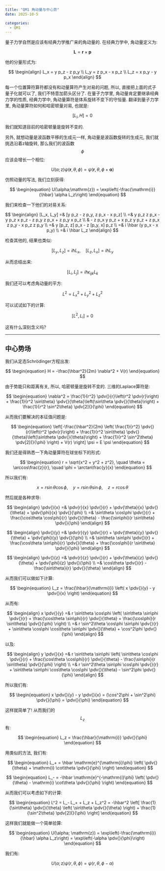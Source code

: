 ```yaml
---
title: "QM1 角动量与中心势"
date: 2025-10-5

categories:
  - QM1
---
```


量子力学自然是应该有经典力学推广来的角动量的.
在经典力学中, 角动量定义为:

$$
\begin{equation}
\boldsymbol{L} = \boldsymbol{r} \times \boldsymbol{p}
\end{equation}
$$

他的分量形式为:

$$
\begin{align}
L_x = y p_z - z p_y \\
L_y = z p_x - x p_z \\
L_z = x p_y - y p_x
\end{align}
$$

每一个位置算符算符都没有和动量算符产生对易的问题, 所以, 直接把上面的式子量子化就可以了, 我们不特意加箭头区分了.
在量子力学里, 角动量肯定要继承经典力学的性质, 经典力学中, 角动量算符是体系旋转不变下的守恒量.
翻译到量子力学里, 角动量算符如何和哈密顿量对易, 也就是:

$$
\begin{equation}
[L_i, H] = 0
\end{equation}
$$

我们就知道目前的哈密顿量是旋转不变的.


另外, 就想动量是波函数平移的生成元一样, 角动量是波函数旋转的生成元, 我们就挑选沿着z轴旋转, 那么我们的波函数$$\phi$$应该会增长一个相位:

$$
\begin{equation}
U(\alpha;\mathrm{z}) \psi(\boldsymbol{r}, \theta, \phi) = \psi(\boldsymbol{r}, \theta, \phi + \boldsymbol{\alpha})
\end{equation}
$$


仿照动量的写法, 我们立刻获得:

$$
\begin{equation}
U(\alpha;\mathrm{z}) = \exp\left(-\frac{\mathrm{i}}{\hbar} \alpha L_z\right)
\end{equation}
$$

我们来检查一下他们的对易关系:

$$
\begin{align}
[L_x, L_y] =& [y p_z - z p_y, z p_x - x p_z] \\
=& y p_z z p_x - y p_z x p_z - z p_y z p_x + z p_y x p_z \\
& - z p_x y p_z + x p_z y p_z + z p_x z p_y - x p_z z p_y \\
=& y [p_z, z] p_x - z [p_y, x] p_z \\
=& i \hbar (y p_x - x p_y) \\
=& i \hbar L_z
\end{align}
$$

检查其他的, 结果也类似:

$$
\begin{equation}
[L_y, L_z] = i \hbar L_x, \quad [L_z, L_x] = i \hbar L_y
\end{equation}
$$

从而总结出来:

$$
\begin{equation}
[L_i, L_j] = i \hbar \epsilon_{ijk} L_k
\end{equation}
$$

我们还可以考虑角动量的平方:

$$
\begin{equation}
L^2 = L_x^2 + L_y^2 + L_z^2
\end{equation}
$$

可以试试如下的计算:

$$
\begin{equation}
[L^2, L_i] = 0 
\end{equation}
$$

这有什么深刻含义吗?


---
## 中心势场

我们从定态Schrödinger方程出发:

$$
\begin{equation}
H = -\frac{\hbar^2}{2m} \nabla^2 + V(r)
\end{equation}
$$

由于势能只和距离有关, 所以, 哈密顿量是旋转不变的.
三维的Laplace算符是:

$$
\begin{equation}
\nabla^2 = \frac{1}{r^2} \pdv{}{r}\left(r^2 \pdv{r}\right) + \frac{1}{r^2 \sin\theta} \pdv{}{\theta}\left(\sin\theta \pdv{}{\theta}\right) + \frac{1}{r^2 \sin^2\theta} \pdv[2]{}{\phi}
\end{equation}
$$

从而我们要解决的本征值问题是:

$$
\begin{equation}
\left[-\frac{\hbar^2}{2m} \left( \frac{1}{r^2} \pdv{}{r}\left(r^2 \pdv{r}\right) + \frac{1}{r^2 \sin\theta} \pdv{}{\theta}\left(\sin\theta \pdv{}{\theta}\right) + \frac{1}{r^2 \sin^2\theta} \pdv[2]{}{\phi} \right) + V(r) \right] \psi = E \psi
\end{equation}
$$

我们还是得熟悉一下角动量算符在球坐标下的形式:

$$
\begin{equation}
r = \sqrt{x^2 + y^2 + z^2}, \quad \theta = \arccos\frac{z}{r}, \quad \phi = \arctan\frac{y}{x}
\end{equation}
$$

所以我们有:

$$
\begin{equation}
x = r \sin\theta \cos\phi, \quad y = r \sin\theta \sin\phi, \quad z = r \cos\theta
\end{equation}
$$

然后就是各种求导:

$$
\begin{align}
\pdv{}{x} =& \pdv{r}{x} \pdv{}{r} + \pdv{\theta}{x} \pdv{}{\theta} + \pdv{\phi}{x} \pdv{}{\phi} \\
=& \sin\theta \cos\phi \pdv{}{r} + \frac{\cos\theta \cos\phi}{r} \pdv{}{\theta} - \frac{\sin\phi}{r \sin\theta} \pdv{}{\phi}
\end{align}
$$

$$
\begin{align}
\pdv{}{y} =& \pdv{r}{y} \pdv{}{r} + \pdv{\theta}{y} \pdv{}{\theta} + \pdv{\phi}{y} \pdv{}{\phi} \\
=& \sin\theta \sin\phi \pdv{}{r} + \frac{\cos\theta \sin\phi}{r} \pdv{}{\theta} + \frac{\cos\phi}{r \sin\theta} \pdv{}{\phi}
\end{align}
$$

$$
\begin{align}
\pdv{}{z} =& \pdv{r}{z} \pdv{}{r} + \pdv{\theta}{z} \pdv{}{\theta} + \pdv{\phi}{z} \pdv{}{\phi} \\
=& \cos\theta \pdv{}{r} - \frac{\sin\theta}{r} \pdv{}{\theta}
\end{align}
$$

从而我们可以做如下计算:

$$
\begin{equation}
L_z = \frac{\hbar}{\mathrm{i}} \left( x \pdv{}{y} - y \pdv{}{x} \right)
\end{equation}
$$

从而有:

$$
\begin{align}
x \pdv{}{y} =& r \sin\theta \cos\phi \left( \sin\theta \sin\phi \pdv{}{r} + \frac{\cos\theta \sin\phi}{r} \pdv{}{\theta} + \frac{\cos\phi}{r \sin\theta} \pdv{}{\phi} \right) \\
=& r \sin^2\theta \cos\phi \sin\phi \pdv{}{r} + \sin\theta \cos\phi \cos\theta \sin\phi \pdv{}{\theta} + \cos^2\phi \pdv{}{\phi}
\end{align}
$$

以及:

$$
\begin{align}
y \pdv{}{x} =& r \sin\theta \sin\phi \left( \sin\theta \cos\phi \pdv{}{r} + \frac{\cos\theta \cos\phi}{r} \pdv{}{\theta} - \frac{\sin\phi}{r \sin\theta} \pdv{}{\phi} \right) \\
=& r \sin^2\theta \sin\phi \cos\phi \pdv{}{r} + \sin\theta \sin\phi \cos\theta \cos\phi \pdv{}{\theta} - \sin^2\phi \pdv{}{\phi}
\end{align}
$$

所以我们有:

$$
\begin{equation}
x \pdv{}{y} - y \pdv{}{x} = (\cos^2\phi + \sin^2\phi) \pdv{}{\phi} = \pdv{}{\phi}
\end{equation}
$$

这样就简单了!
从而我们的$$L_z$$有:

$$
\begin{equation}
L_z = \frac{\hbar}{\mathrm{i}} \pdv{}{\phi}
\end{equation}
$$

用类似的方法, 我们有:

$$
\begin{equation}
L_+ = \hbar \mathrm{e}^{\mathrm{i}\phi} \left( \pdv{}{\theta} + \mathrm{i} \cot\theta \pdv{}{\phi} \right)
\end{equation}
$$

$$
\begin{equation}
L_- = -\hbar \mathrm{e}^{-\mathrm{i}\phi} \left( \pdv{}{\theta} - \mathrm{i} \cot\theta \pdv{}{\phi} \right)
\end{equation}
$$

从而我们可以考虑如下的计算:

$$
\begin{equation}
L^2 = L_- L_+ + L_z + L_z^2 = -\hbar^2 \left[ \frac{1}{\sin\theta} \pdv{}{\theta} \left( \sin\theta \pdv{}{\theta} \right) + \frac{1}{\sin^2\theta} \pdv[2]{}{\phi} \right]
\end{equation}
$$

这样我们就能做一个简单验算:

$$
\begin{equation}
U(\alpha; \mathrm{z}) = \exp\left(-\frac{\mathrm{i}}{\hbar} \alpha L_z\right) = \exp\left(-\alpha \pdv{}{\phi}\right)
\end{equation}
$$

我们有:

$$
\begin{equation}
U(\alpha; \mathrm{z}) \psi(r, \theta, \phi) = \psi(r, \theta, \phi - \alpha)
\end{equation}
$$